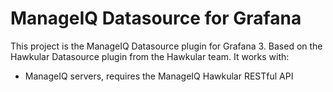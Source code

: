 # ManageIQ Datasource for Grafana

This project is the ManageIQ Datasource plugin for Grafana 3.
Based on the Hawkular Datasource plugin from the Hawkular team.
It works with:

* ManageIQ servers, requires the ManageIQ Hawkular RESTful API
